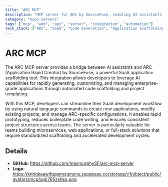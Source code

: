 ```yaml
---
title: "ARC MCP"
description: "MCP server for ARC by SourceFuse, enabling AI assistants to scaffold and manage SaaS applications through automated code generation."
category: "mcps-servers"
tags: ["mcp", "web", "api", "server", "integration", "automation"]
tech_stack: ["ARC", "SaaS", "Code Generation", "Application Scaffolding", "Microservices"]
---
```


# ARC MCP

The ARC MCP server provides a bridge between AI assistants and ARC (Application Rapid Creator) by SourceFuse, a powerful SaaS application scaffolding tool. This integration allows developers to leverage AI capabilities for rapidly generating, customizing, and managing enterprise-grade applications through automated code scaffolding and project templating.

With this MCP, developers can streamline their SaaS development workflow by using natural language commands to create new applications, modify existing projects, and manage ARC-specific configurations. It enables rapid prototyping, reduces boilerplate code writing, and ensures consistent project structures across teams. The server is particularly valuable for teams building microservices, web applications, or full-stack solutions that require standardized scaffolding and accelerated development cycles.

## Details

- **GitHub**: https://github.com/maxmurphySF/arc-mcp-server
- **Logo**: https://knhgkaawjfqqwmsgmxns.supabase.co/storage/v1/object/public/avatars/mcp/xpk765zshkq.png
